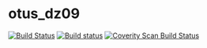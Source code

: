 # otus_dz09
[![Build Status](https://travis-ci.com/AlexeyYa/otus_dz09.svg?branch=master)](https://travis-ci.com/AlexeyYa/otus_dz09)
[![Build status](https://ci.appveyor.com/api/projects/status/8pmsjkocmn0kcdra?svg=true)](https://ci.appveyor.com/project/AlexeyYa/otus-dz09)
<a href="https://scan.coverity.com/projects/alexeyya-otus_dz09">
  <img alt="Coverity Scan Build Status"
       src="https://scan.coverity.com/projects/20763/badge.svg"/>
</a>
